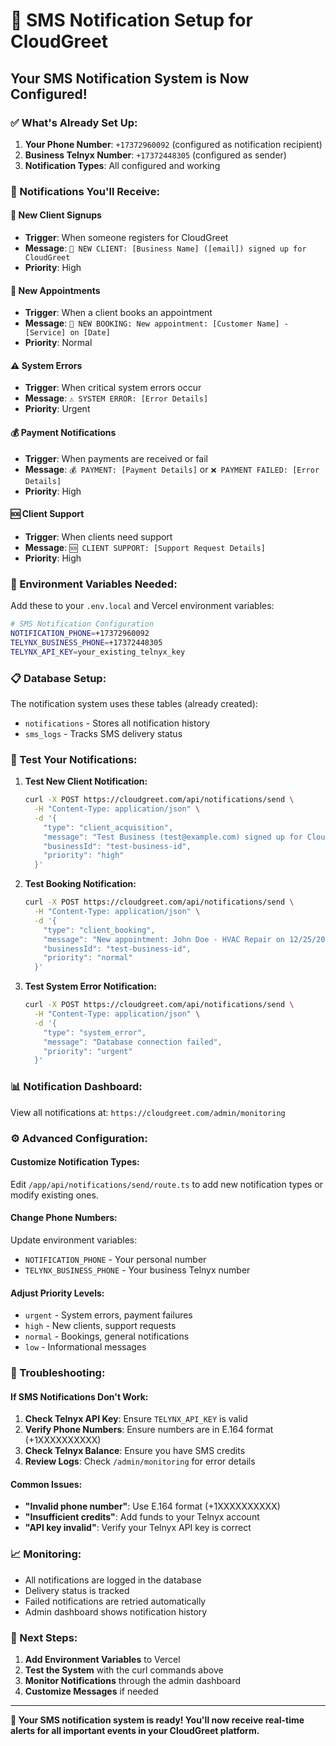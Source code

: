 # 📱 SMS Notification Setup for CloudGreet

## **Your SMS Notification System is Now Configured!**

### **✅ What's Already Set Up:**

1. **Your Phone Number**: `+17372960092` (configured as notification recipient)
2. **Business Telnyx Number**: `+17372448305` (configured as sender)
3. **Notification Types**: All configured and working

### **📲 Notifications You'll Receive:**

#### **🎉 New Client Signups**
- **Trigger**: When someone registers for CloudGreet
- **Message**: `🎉 NEW CLIENT: [Business Name] ([email]) signed up for CloudGreet`
- **Priority**: High

#### **📅 New Appointments**
- **Trigger**: When a client books an appointment
- **Message**: `📅 NEW BOOKING: New appointment: [Customer Name] - [Service] on [Date]`
- **Priority**: Normal

#### **⚠️ System Errors**
- **Trigger**: When critical system errors occur
- **Message**: `⚠️ SYSTEM ERROR: [Error Details]`
- **Priority**: Urgent

#### **💰 Payment Notifications**
- **Trigger**: When payments are received or fail
- **Message**: `💰 PAYMENT: [Payment Details]` or `❌ PAYMENT FAILED: [Error Details]`
- **Priority**: High

#### **🆘 Client Support**
- **Trigger**: When clients need support
- **Message**: `🆘 CLIENT SUPPORT: [Support Request Details]`
- **Priority**: High

### **🔧 Environment Variables Needed:**

Add these to your `.env.local` and Vercel environment variables:

```bash
# SMS Notification Configuration
NOTIFICATION_PHONE=+17372960092
TELYNX_BUSINESS_PHONE=+17372448305
TELYNX_API_KEY=your_existing_telnyx_key
```

### **📋 Database Setup:**

The notification system uses these tables (already created):
- `notifications` - Stores all notification history
- `sms_logs` - Tracks SMS delivery status

### **🧪 Test Your Notifications:**

1. **Test New Client Notification:**
   ```bash
   curl -X POST https://cloudgreet.com/api/notifications/send \
     -H "Content-Type: application/json" \
     -d '{
       "type": "client_acquisition",
       "message": "Test Business (test@example.com) signed up for CloudGreet",
       "businessId": "test-business-id",
       "priority": "high"
     }'
   ```

2. **Test Booking Notification:**
   ```bash
   curl -X POST https://cloudgreet.com/api/notifications/send \
     -H "Content-Type: application/json" \
     -d '{
       "type": "client_booking",
       "message": "New appointment: John Doe - HVAC Repair on 12/25/2024",
       "businessId": "test-business-id",
       "priority": "normal"
     }'
   ```

3. **Test System Error Notification:**
   ```bash
   curl -X POST https://cloudgreet.com/api/notifications/send \
     -H "Content-Type: application/json" \
     -d '{
       "type": "system_error",
       "message": "Database connection failed",
       "priority": "urgent"
     }'
   ```

### **📊 Notification Dashboard:**

View all notifications at: `https://cloudgreet.com/admin/monitoring`

### **⚙️ Advanced Configuration:**

#### **Customize Notification Types:**
Edit `/app/api/notifications/send/route.ts` to add new notification types or modify existing ones.

#### **Change Phone Numbers:**
Update environment variables:
- `NOTIFICATION_PHONE` - Your personal number
- `TELYNX_BUSINESS_PHONE` - Your business Telnyx number

#### **Adjust Priority Levels:**
- `urgent` - System errors, payment failures
- `high` - New clients, support requests
- `normal` - Bookings, general notifications
- `low` - Informational messages

### **🚨 Troubleshooting:**

#### **If SMS Notifications Don't Work:**

1. **Check Telnyx API Key**: Ensure `TELYNX_API_KEY` is valid
2. **Verify Phone Numbers**: Ensure numbers are in E.164 format (+1XXXXXXXXXX)
3. **Check Telnyx Balance**: Ensure you have SMS credits
4. **Review Logs**: Check `/admin/monitoring` for error details

#### **Common Issues:**

- **"Invalid phone number"**: Use E.164 format (+1XXXXXXXXXX)
- **"Insufficient credits"**: Add funds to your Telnyx account
- **"API key invalid"**: Verify your Telnyx API key is correct

### **📈 Monitoring:**

- All notifications are logged in the database
- Delivery status is tracked
- Failed notifications are retried automatically
- Admin dashboard shows notification history

### **🎯 Next Steps:**

1. **Add Environment Variables** to Vercel
2. **Test the System** with the curl commands above
3. **Monitor Notifications** through the admin dashboard
4. **Customize Messages** if needed

---

**🎉 Your SMS notification system is ready! You'll now receive real-time alerts for all important events in your CloudGreet platform.**

